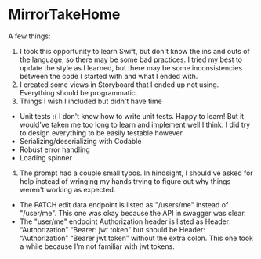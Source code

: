 # MirrorTakeHome

A few things:
1. I took this opportunity to learn Swift, but don't know the ins and outs of the language, so there may be some bad practices. I tried my best to update the style as I learned, but there may be some inconsistencies between the code I started with and what I ended with.
2. I created some views in Storyboard that I ended up not using. Everything should be programmatic.
3. Things I wish I included but didn't have time
- Unit tests :( I don't know how to write unit tests. Happy to learn! But it would've taken me too long to learn and implement well I think. I did try to design everything to be easily testable however.
- Serializing/deserializing with Codable
- Robust error handling
- Loading spinner
4. The prompt had a couple small typos. In hindsight, I should've asked for help instead of wringing my hands trying to figure out why things weren't working as expected.
- The PATCH edit data endpoint is listed as "/users/me" instead of "/user/me". This one was okay because the API in swagger was clear.
- The "user/me" endpoint Authorization header is listed as 
      Header: “Authorization” “Bearer: jwt token"
  but should be 
      Header: “Authorization” “Bearer jwt token”
  without the extra colon. This one took a while because I'm not familiar with jwt tokens.


